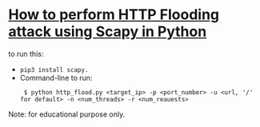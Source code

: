 # [How to perform HTTP Flooding attack using Scapy in Python](https://github.com/smdbi/HTTP-Flooding-Attack-using-Scapy/blob/main/http_flood.py)
to run this:
- `pip3 install scapy.`
- Command-line to run:
    ```
     $ python http_flood.py <target_ip> -p <port_number> -u <url, '/' for default> -n <num_threads> -r <num_reauests>
    ```
Note: for educational purpose only. 
